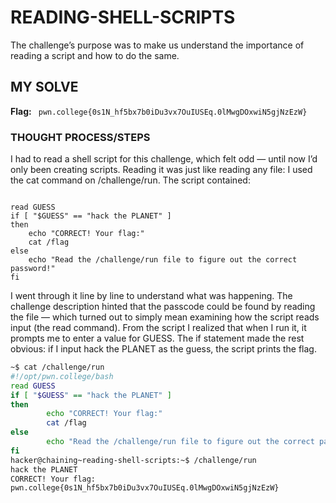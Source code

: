 # READING-SHELL-SCRIPTS
The challenge’s purpose was to make us understand the importance of reading a script and how to do the same.

## MY SOLVE
**Flag:** ` pwn.college{0s1N_hf5bx7b0iDu3vx7OuIUSEq.0lMwgDOxwiN5gjNzEzW}`

### THOUGHT PROCESS/STEPS

I had to read a shell script for this challenge, which felt odd — until now I’d only been creating scripts. Reading it was just 
like reading any file: I used the cat command on /challenge/run. The script contained:
```#!/opt/pwn.college/bash

read GUESS
if [ "$GUESS" == "hack the PLANET" ]
then
    echo "CORRECT! Your flag:"
    cat /flag
else
    echo "Read the /challenge/run file to figure out the correct password!"
fi
```
I went through it line by line to understand what was happening. The challenge description hinted that the passcode could be found 
by reading the file — which turned out to simply mean examining how the script reads input (the read command). From the script I 
realized that when I run it, it prompts me to enter a value for GUESS. The if statement made the rest obvious: if I input hack the PLANET 
as the guess, the script prints the flag.

```bash
~$ cat /challenge/run
#!/opt/pwn.college/bash
read GUESS
if [ "$GUESS" == "hack the PLANET" ]
then
        echo "CORRECT! Your flag:"
        cat /flag
else
        echo "Read the /challenge/run file to figure out the correct password!"
fi
hacker@chaining~reading-shell-scripts:~$ /challenge/run
hack the PLANET
CORRECT! Your flag:
pwn.college{0s1N_hf5bx7b0iDu3vx7OuIUSEq.0lMwgDOxwiN5gjNzEzW}
```
